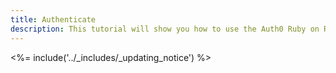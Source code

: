 ```yaml
---
title: Authenticate
description: This tutorial will show you how to use the Auth0 Ruby on Rails SDK to add authentication and authorization to your API.
---
```


<%= include('../_includes/_updating_notice') %>